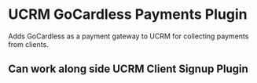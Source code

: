 # UCRM GoCardless Payments Plugin
Adds GoCardless as a payment gateway to UCRM for collecting payments from clients.

## Can work along side UCRM Client Signup Plugin
